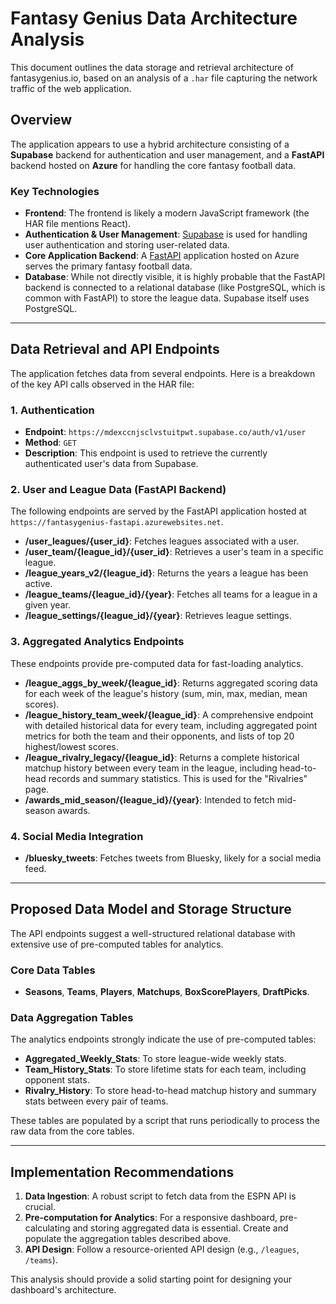 # Fantasy Genius Data Architecture Analysis

This document outlines the data storage and retrieval architecture of fantasygenius.io, based on an analysis of a `.har` file capturing the network traffic of the web application.

## Overview

The application appears to use a hybrid architecture consisting of a **Supabase** backend for authentication and user management, and a **FastAPI** backend hosted on **Azure** for handling the core fantasy football data.

### Key Technologies

-   **Frontend**: The frontend is likely a modern JavaScript framework (the HAR file mentions React).
-   **Authentication & User Management**: [Supabase](https://supabase.io/) is used for handling user authentication and storing user-related data.
-   **Core Application Backend**: A [FastAPI](https://fastapi.tiangolo.com/) application hosted on Azure serves the primary fantasy football data.
-   **Database**: While not directly visible, it is highly probable that the FastAPI backend is connected to a relational database (like PostgreSQL, which is common with FastAPI) to store the league data. Supabase itself uses PostgreSQL.

---

## Data Retrieval and API Endpoints

The application fetches data from several endpoints. Here is a breakdown of the key API calls observed in the HAR file:

### 1. Authentication

-   **Endpoint**: `https://mdexccnjsclvstuitpwt.supabase.co/auth/v1/user`
-   **Method**: `GET`
-   **Description**: This endpoint is used to retrieve the currently authenticated user's data from Supabase.

### 2. User and League Data (FastAPI Backend)

The following endpoints are served by the FastAPI application hosted at `https://fantasygenius-fastapi.azurewebsites.net`.

-   **/user\_leagues/{user\_id}**: Fetches leagues associated with a user.
-   **/user\_team/{league\_id}/{user\_id}**: Retrieves a user's team in a specific league.
-   **/league\_years\_v2/{league\_id}**: Returns the years a league has been active.
-   **/league\_teams/{league\_id}/{year}**: Fetches all teams for a league in a given year.
-   **/league\_settings/{league\_id}/{year}**: Retrieves league settings.

### 3. Aggregated Analytics Endpoints

These endpoints provide pre-computed data for fast-loading analytics.

-   **/league\_aggs\_by\_week/{league\_id}**: Returns aggregated scoring data for each week of the league's history (sum, min, max, median, mean scores).
-   **/league\_history\_team\_week/{league\_id}**: A comprehensive endpoint with detailed historical data for every team, including aggregated point metrics for both the team and their opponents, and lists of top 20 highest/lowest scores.
-   **/league\_rivalry\_legacy/{league\_id}**: Returns a complete historical matchup history between every team in the league, including head-to-head records and summary statistics. This is used for the "Rivalries" page.
-   **/awards\_mid\_season/{league\_id}/{year}**: Intended to fetch mid-season awards.

### 4. Social Media Integration

-   **/bluesky\_tweets**: Fetches tweets from Bluesky, likely for a social media feed.

---

## Proposed Data Model and Storage Structure

The API endpoints suggest a well-structured relational database with extensive use of pre-computed tables for analytics.

### Core Data Tables

-   **Seasons**, **Teams**, **Players**, **Matchups**, **BoxScorePlayers**, **DraftPicks**.

### Data Aggregation Tables

The analytics endpoints strongly indicate the use of pre-computed tables:

-   **Aggregated\_Weekly\_Stats**: To store league-wide weekly stats.
-   **Team\_History\_Stats**: To store lifetime stats for each team, including opponent stats.
-   **Rivalry\_History**: To store head-to-head matchup history and summary stats between every pair of teams.

These tables are populated by a script that runs periodically to process the raw data from the core tables.

---

## Implementation Recommendations

1.  **Data Ingestion**: A robust script to fetch data from the ESPN API is crucial.
2.  **Pre-computation for Analytics**: For a responsive dashboard, pre-calculating and storing aggregated data is essential. Create and populate the aggregation tables described above.
3.  **API Design**: Follow a resource-oriented API design (e.g., `/leagues`, `/teams`).

This analysis should provide a solid starting point for designing your dashboard's architecture.
